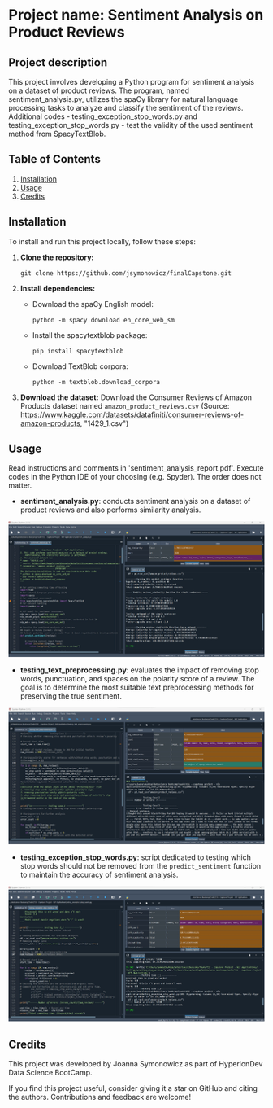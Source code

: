 # Project name: Sentiment Analysis on Product Reviews

## Project description

This project involves developing a Python program for sentiment analysis on a dataset of product reviews. The program, named sentiment_analysis.py, utilizes the spaCy library for natural language processing tasks to analyze and classify the sentiment of the reviews.
Additional codes - testing_exception_stop_words.py and testing_exception_stop_words.py - test the validity of the used sentiment method from SpacyTextBlob.

## Table of Contents
1. [Installation](#installation)
2. [Usage](#usage)
3. [Credits](#credits)

## Installation

To install and run this project locally, follow these steps:

1. **Clone the repository:**
   ```
   git clone https://github.com/jsymonowicz/finalCapstone.git
   ```

2. **Install dependencies:**
   - Download the spaCy English model:
     ```
     python -m spacy download en_core_web_sm
     ```
   - Install the spacytextblob package:
     ```
     pip install spacytextblob
     ```
   - Download TextBlob corpora:
     ```
     python -m textblob.download_corpora
     ```

3. **Download the dataset:**
   Download the Consumer Reviews of Amazon Products dataset named `amazon_product_reviews.csv` (Source: https://www.kaggle.com/datasets/datafiniti/consumer-reviews-of-amazon-products, "1429_1.csv")

## Usage

Read instructions and comments in 'sentiment_analysis_report.pdf'.
Execute codes in the Python IDE of your choosing (e.g. Spyder). The order does not matter.

- **sentiment_analysis.py**: conducts sentiment analysis on a dataset of product reviews and also performs similarity analysis.
  
![Screenshot 1](sentiment_analysis_screenshot.jpg)
  
- **testing_text_preprocessing.py**: evaluates the impact of removing stop words, punctuation, and spaces on the polarity score of a review. The goal is to determine the most suitable text preprocessing methods for preserving the true sentiment.
  
![Screenshot 2](testing_text_preprocessing_screenshot.jpg)

- **testing_exception_stop_words.py**: script dedicated to testing which stop words should not be removed from the `predict_sentiment` function to maintain the accuracy of sentiment analysis.
  
![Screenshot 3](testing_exception_stop_words_screenshot.jpg)
## Credits

This project was developed by Joanna Symonowicz as part of HyperionDev Data Science BootCamp.

If you find this project useful, consider giving it a star on GitHub and citing the authors. Contributions and feedback are welcome!

